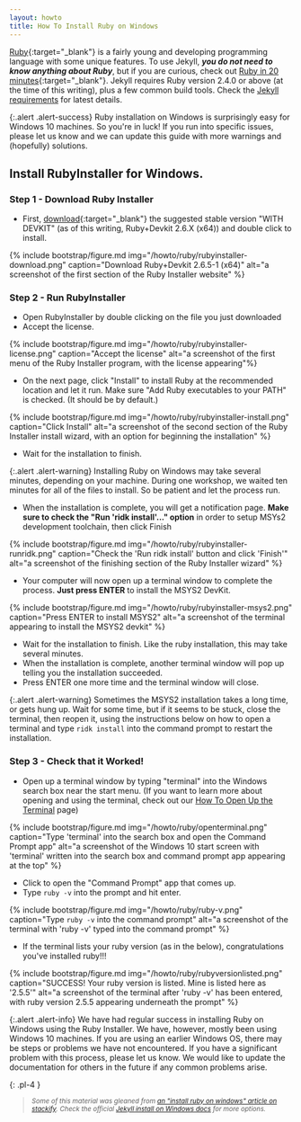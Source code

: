 ```yaml
---
layout: howto
title: How To Install Ruby on Windows
---
```


[Ruby](https://www.ruby-lang.org/en/){:target="_blank"} is a fairly young and developing programming language with some unique features. 
To use Jekyll, ***you do not need to know anything about Ruby***, but if you are curious, check out [Ruby in 20 minutes](https://www.ruby-lang.org/en/documentation/quickstart/){:target="_blank"}.
Jekyll requires Ruby version 2.4.0 or above (at the time of this writing), plus a few common build tools. 
Check the [Jekyll requirements](https://jekyllrb.com/docs/installation/) for latest details.

{:.alert .alert-success}
Ruby installation on Windows is surprisingly easy for Windows 10 machines. So you're in luck! If you run into specific issues, please let us know and we can update this guide with more warnings and (hopefully) solutions. 

## Install RubyInstaller for Windows.

### Step 1 - Download Ruby Installer

- First, [download](https://rubyinstaller.org/downloads/){:target="_blank"} the suggested stable version "WITH DEVKIT" (as of this writing, Ruby+Devkit 2.6.X (x64)) and double click to install.

{% include bootstrap/figure.md img="/howto/ruby/rubyinstaller-download.png" caption="Download Ruby+Devkit 2.6.5-1 (x64)" alt="a screenshot of the first section of the Ruby Installer website" %}

### Step 2 - Run RubyInstaller 

- Open RubyInstaller by double clicking on the file you just downloaded
- Accept the license. 

{% include bootstrap/figure.md img="/howto/ruby/rubyinstaller-license.png" caption="Accept the license" alt="a screenshot of the first menu of the Ruby Installer program, with the license appearing"%}

- On the next page, click "Install" to install Ruby at the recommended location and let it run. Make sure "Add Ruby executables to your PATH" is checked. (It should be by default.)

{% include bootstrap/figure.md img="/howto/ruby/rubyinstaller-install.png" caption="Click Install" alt="a screenshot of the second section of the Ruby Installer install wizard, with an option for beginning the installation" %}

- Wait for the installation to finish. 

{:.alert .alert-warning}
Installing Ruby on Windows may take several minutes, depending on your machine. During one workshop, we waited ten minutes for all of the files to install. So be patient and let the process run.  

- When the installation is complete, you will get a notification page. **Make sure to check the "Run 'ridk install'..." option** in order to setup MSYs2 development toolchain, then click Finish

{% include bootstrap/figure.md img="/howto/ruby/rubyinstaller-runridk.png" caption="Check the 'Run ridk install' button and click 'Finish'" alt="a screenshot of the finishing section of the Ruby Installer wizard" %}

- Your computer will now open up a terminal window to complete the process. **Just press ENTER** to install the MSYS2 DevKit.

{% include bootstrap/figure.md img="/howto/ruby/rubyinstaller-msys2.png" caption="Press ENTER to install MSYS2" alt="a screenshot of the terminal appearing to install the MSYS2 devkit" %}

- Wait for the installation to finish. Like the ruby installation, this may take several minutes. 
- When the installation is complete, another terminal window will pop up telling you the installation succeeded. 
- Press ENTER one more time and the terminal window will close. 

{:.alert .alert-warning}
Sometimes the MSYS2 installation takes a long time, or gets hung up. Wait for some time, but if it seems to be stuck, close the terminal, then reopen it, using the instructions below on how to open a terminal and type `ridk install` into the command prompt to restart the installation. 

### Step 3 - Check that it Worked!

- Open up a terminal window by typing "terminal" into the Windows search box near the start menu. (If you want to learn more about opening and using the terminal, check out our [How To Open Up the Terminal](openaterminalwindows.html) page)

{% include bootstrap/figure.md img="/howto/ruby/openterminal.png" caption="Type 'terminal' into the search box and open the Command Prompt app" alt="a screenshot of the Windows 10 start screen with 'terminal' written into the search box and command prompt app appearing at the top" %}

- Click to open the "Command Prompt" app that comes up. 
- Type `ruby -v` into the prompt and hit enter. 

{% include bootstrap/figure.md img="/howto/ruby/ruby-v.png" caption="Type `ruby -v` into the command prompt" alt="a screenshot of the terminal with 'ruby -v' typed into the command prompt" %}

- If the terminal lists your ruby version (as in the below), congratulations you've installed ruby!!!

{% include bootstrap/figure.md img="/howto/ruby/rubyversionlisted.png" caption="SUCCESS! Your ruby version is listed. Mine is listed here as '2.5.5'" alt="a screenshot of the terminal after 'ruby -v' has been entered, with ruby version 2.5.5 appearing underneath the prompt" %}

{:.alert .alert-info}
We have had regular success in installing Ruby on Windows using the Ruby Installer. We have, however, mostly been using Windows 10 machines. If you are using an earlier Windows OS, there may be steps or problems we have not encountered. If you have a significant problem with this process, please let us know. We would like to update the documentation for others in the future if any common problems arise. 

{: .pl-4 }
>*<small>Some of this material was gleaned from [an "install ruby on windows" article on stackify](https://stackify.com/install-ruby-on-windows-everything-you-need-to-get-going/).
Check the official [Jekyll install on Windows docs](https://jekyllrb.com/docs/installation/windows/) for more options.</small>*
